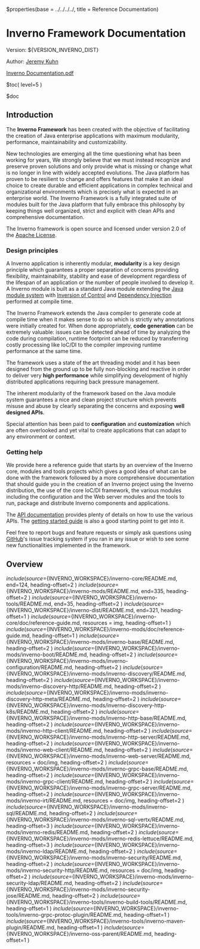 $properties(base = ../../../../, title = Reference Documentation)

[inverno-getting-started]: ${base}docs/getting-started/html/index.html
[inverno-javadoc]: ${base}docs/release/api/index.html

[java-module-system]: https://en.wikipedia.org/wiki/Java_Platform_Module_System
[inversion-of-control]: https://en.wikipedia.org/wiki/Inversion_of_control
[dependency-injection]: https://en.wikipedia.org/wiki/Dependency_injection
[apache-license]: https://www.apache.org/licenses/LICENSE-2.0
[github-issue]: https://github.com/inverno-io/inverno-core/issues

<div class="heading"> 
	<h1 class="heading-title">Inverno Framework Documentation</h1> 
	<p class="heading-subtitle">Version: ${VERSION_INVERNO_DIST}</p> 
	<p class="heading-subtitle">Author: <a href="mailto:jeremy.kuhn@inverno.io">Jeremy Kuhn</a></p>
	<a class="btn btn-primary d-none d-lg-inline-block d-print-none m-5 position-absolute bottom-0 end-0" href="../reference.pdf" role="button" download="inverno-framework-documentation-${VERSION_INVERNO_DIST}.pdf"><i class="bi bi-download"></i> Inverno Documentation.pdf</a>
</div>

$toc( level=5 )

$doc

## Introduction

The **Inverno Framework** has been created with the objective of facilitating the creation of Java enterprise applications with maximum modularity, performance, maintainability and customizability. 

New technologies are emerging all the time questioning what has been working for years, We strongly believe that we must instead recognize and preserve proven solutions and only provide what is missing or change what is no longer in line with widely accepted evolutions. The Java platform has proven to be resilient to change and offers features that make it an ideal choice to create durable and efficient applications in complex technical and organizational environments which is precisely what is expected in an enterprise world. The Inverno Framework is a fully integrated suite of modules built for the Java platform that fully embrace this philosophy by keeping things well organized, strict and explicit with clean APIs and comprehensive documentation.

The Inverno framework is open source and licensed under version 2.0 of the [Apache License][apache-license].

### Design principles

A Inverno application is inherently modular, **modularity** is a key design principle which guarantees a proper separation of concerns providing flexibility, maintainability, stability and ease of development regardless of the lifespan of an application or the number of people involved to develop it. A Inverno module is built as a standard Java module extending the [Java module system][java-module-system] with [Inversion of Control][inversion-of-control] and [Dependency Injection][dependency-injection] performed at compile time.

The Inverno Framework extends the Java compiler to generate code at compile time when it makes sense to do so which is strictly why annotations were initially created for. When done appropriately, **code generation** can be extremely valuable: issues can be detected ahead of time by analyzing the code during compilation, runtime footprint can be reduced by transferring costly processing like IoC/DI to the compiler improving runtime performance at the same time.

The framework uses a state of the art threading model and it has been designed from the ground up to be fully non-blocking and reactive in order to deliver very **high performance** while simplifying development of highly distributed applications requiring back pressure management.

The inherent modularity of the framework based on the Java module system guarantees a nice and clean project structure which prevents misuse and abuse by clearly separating the concerns and exposing **well designed APIs**.

Special attention has been paid to **configuration** and **customization** which are often overlooked and yet vital to create applications that can adapt to any environment or context.

### Getting help

We provide here a reference guide that starts by an overview of the Inverno core, modules and tools projects which gives a good idea of what can be done with the framework followed by a more comprehensive documentation that should guide you in the creation of an Inverno project using the Inverno distribution, the use of the core IoC/DI framework, the various modules including the configuration and the Web server modules and the tools to run, package and distribute Inverno components and applications.

The [API documentation][inverno-javadoc] provides plenty of details on how to use the various APIs. The [getting started guide][inverno-getting-started] is also a good starting point to get into it.

Feel free to report bugs and feature requests or simply ask questions using [GitHub][github-issue]'s issue tracking system if you ran in any issue or wish to see some new functionalities implemented in the framework.

## Overview

$include( source=${INVERNO_WORKSPACE}/inverno-core/README.md, end=124, heading-offset=2 )
$include( source=${INVERNO_WORKSPACE}/inverno-mods/README.md, end=335, heading-offset=2 )
$include( source=${INVERNO_WORKSPACE}/inverno-tools/README.md, end=35, heading-offset=2 )
$include( source=${INVERNO_WORKSPACE}/inverno-dist/README.md, end=321, heading-offset=1 )
$include( source=${INVERNO_WORKSPACE}/inverno-core/doc/reference-guide.md, resources = img, heading-offset=1 )
$include( source=${INVERNO_WORKSPACE}/inverno-mods/doc/reference-guide.md, heading-offset=1 )
$include( source=${INVERNO_WORKSPACE}/inverno-mods/inverno-base/README.md, heading-offset=2 )
$include( source=${INVERNO_WORKSPACE}/inverno-mods/inverno-boot/README.md, heading-offset=2 )
$include( source=${INVERNO_WORKSPACE}/inverno-mods/inverno-configuration/README.md, heading-offset=2 )
$include( source=${INVERNO_WORKSPACE}/inverno-mods/inverno-discovery/README.md, heading-offset=2 )
$include( source=${INVERNO_WORKSPACE}/inverno-mods/inverno-discovery-http/README.md, heading-offset=2 )
$include( source=${INVERNO_WORKSPACE}/inverno-mods/inverno-discovery-http-meta/README.md, heading-offset=2 )
$include( source=${INVERNO_WORKSPACE}/inverno-mods/inverno-discovery-http-k8s/README.md, heading-offset=2 )
$include( source=${INVERNO_WORKSPACE}/inverno-mods/inverno-http-base/README.md, heading-offset=2 )
$include( source=${INVERNO_WORKSPACE}/inverno-mods/inverno-http-client/README.md, heading-offset=2 )
$include( source=${INVERNO_WORKSPACE}/inverno-mods/inverno-http-server/README.md, heading-offset=2 )
$include( source=${INVERNO_WORKSPACE}/inverno-mods/inverno-web-client/README.md, heading-offset=2 )
$include( source=${INVERNO_WORKSPACE}/inverno-mods/inverno-web-server/README.md, resources = doc/img, heading-offset=2 )
$include( source=${INVERNO_WORKSPACE}/inverno-mods/inverno-grpc-base/README.md, heading-offset=2 )
$include( source=${INVERNO_WORKSPACE}/inverno-mods/inverno-grpc-client/README.md, heading-offset=2 )
$include( source=${INVERNO_WORKSPACE}/inverno-mods/inverno-grpc-server/README.md, heading-offset=2 )
$include( source=${INVERNO_WORKSPACE}/inverno-mods/inverno-irt/README.md, resources = doc/img, heading-offset=2 )
$include( source=${INVERNO_WORKSPACE}/inverno-mods/inverno-sql/README.md, heading-offset=2 )
$include( source=${INVERNO_WORKSPACE}/inverno-mods/inverno-sql-vertx/README.md, heading-offset=3 )
$include( source=${INVERNO_WORKSPACE}/inverno-mods/inverno-redis/README.md, heading-offset=2 )
$include( source=${INVERNO_WORKSPACE}/inverno-mods/inverno-redis-lettuce/README.md, heading-offset=3 )
$include( source=${INVERNO_WORKSPACE}/inverno-mods/inverno-ldap/README.md, heading-offset=2 )
$include( source=${INVERNO_WORKSPACE}/inverno-mods/inverno-security/README.md, heading-offset=2 )
$include( source=${INVERNO_WORKSPACE}/inverno-mods/inverno-security-http/README.md, resources = doc/img, heading-offset=2 )
$include( source=${INVERNO_WORKSPACE}/inverno-mods/inverno-security-ldap/README.md, heading-offset=2 )
$include( source=${INVERNO_WORKSPACE}/inverno-mods/inverno-security-jose/README.md, heading-offset=2 )
$include( source=${INVERNO_WORKSPACE}/inverno-tools/inverno-build-tools/README.md, heading-offset=1 )
$include( source=${INVERNO_WORKSPACE}/inverno-tools/inverno-grpc-protoc-plugin/README.md, heading-offset=1 )
$include( source=${INVERNO_WORKSPACE}/inverno-tools/inverno-maven-plugin/README.md, heading-offset=1 )
$include( source=${INVERNO_WORKSPACE}/inverno-oss-parent/README.md, heading-offset=1 )
